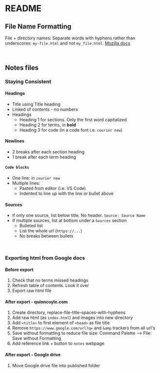 # README

## File Name Formatting

File + directory names: Separate words with hyphens rather than underscores: `my-file.html` and not `my_file.html`. [Mozilla docs](https://developer.mozilla.org/en-US/docs/Learn/Getting_started_with_the_web/Dealing_with_files#an_aside_on_casing_and_spacing)

<br>

## Notes files

### Staying Consistent
#### Headings
- Title using Title heading
- Linked of contents - no numbers
- Headings
  - Heading 1 for sections. Only the first word capitalized
  - Heading 2 for terms, in **bold**
  - Heading 3 for code (in a code font i.e. `courier new`)

#### Newlines
- 2 breaks after each section heading
- 1 break after each term heading

#### `Code blocks`
- One line: in `courier new`
- Multiple lines: 
  - Pasted from editor (i.e. VS Code)
  - Indented to line up with the line or bullet above

#### Sources
- If only one source, list below title. No header. `Source: Source Name`
- If multiple sources, list at bottom under a `Sources` section 
  - Bulleted list
  - List the whole url (`https://...`)
  - No breaks between bullets

<br>

### Exporting html from Google docs

#### Before export
1. Check that no terms missed headings
2. Refresh table of contents. Look it over
3. Export raw html file

#### After export - quinncoyle.com
1. Create directory, replace-file-title-spaces-with-hyphens
2. Add raw html (as `index.html`) and images into new directory
3. Add `<title>` to first element of `<head>` as file title
4. Remove `https://www.google.com/url?q=` and `&amp` trackers from all url's
5. Save without formatting to reduce file size: Command Palette --> File: Save without Formatting
6. Add reference link + button to `notes` webpage

#### After export - Google drive
1. Move Google drive file into published folder
